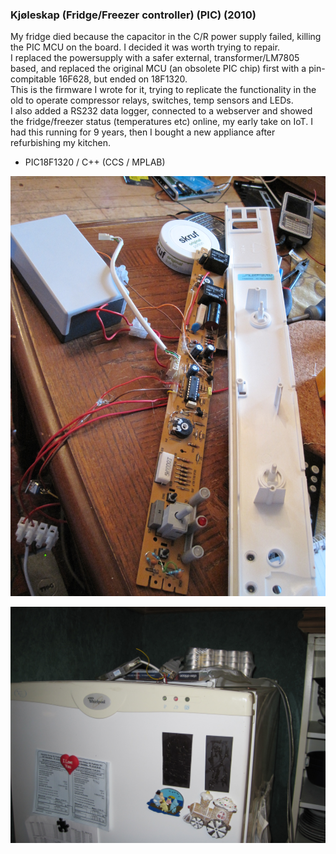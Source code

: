 ### Kjøleskap (Fridge/Freezer controller) (PIC) (2010)
My fridge died because the capacitor in the C/R power supply failed, killing the PIC MCU on the board. I decided it was worth trying to repair. \
I replaced the powersupply with a safer external, transformer/LM7805 based, and replaced the original MCU (an obsolete PIC chip) first with a pin-compitable 16F628, but ended on 18F1320. \
This is the firmware I wrote for it, trying to replicate the functionality in the old to operate compressor relays, switches, temp sensors and LEDs. \
I also added a RS232 data logger, connected to a webserver and showed the fridge/freezer status (temperatures etc) online, my early take on IoT. I had this running for 9 years, then I bought a new appliance after refurbishing my kitchen.

* PIC18F1320 / C++ (CCS / MPLAB)

![Board pinout](IMG_0203.JPG)

![Board pinout](IMG_0206.JPG)
